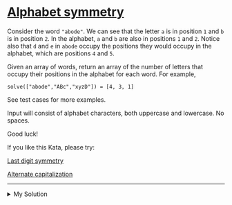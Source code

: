 # [Alphabet symmetry](https://www.codewars.com/kata/59d9ff9f7905dfeed50000b0)

Consider the word `"abode"`. We can see that the letter `a` is in position `1` and `b` is in position `2`. In the
alphabet, `a` and `b` are also in positions `1` and `2`. Notice also that `d` and `e` in `abode` occupy the positions
they would occupy in the alphabet, which are positions `4` and `5`.

Given an array of words, return an array of the number of letters that occupy their positions in the alphabet for each
word. For example,

    solve(["abode","ABc","xyzD"]) = [4, 3, 1]

See test cases for more examples.

Input will consist of alphabet characters, both uppercase and lowercase. No spaces.

Good luck!

If you like this Kata, please try:

[Last digit symmetry](https://www.codewars.com/kata/59a9466f589d2af4c50001d8)

[Alternate capitalization](https://www.codewars.com/kata/59cfc000aeb2844d16000075)

---

<details><summary>My Solution</summary>

```js
function solve(arr) {
  return arr.map((el) =>
    [...el.toLowerCase()].reduce((sum, cur, i) => {
      if (cur.charCodeAt(0) === 97 + i) return (sum = sum + 1);
      return sum;
    }, 0),
  );
}
```

</details>
